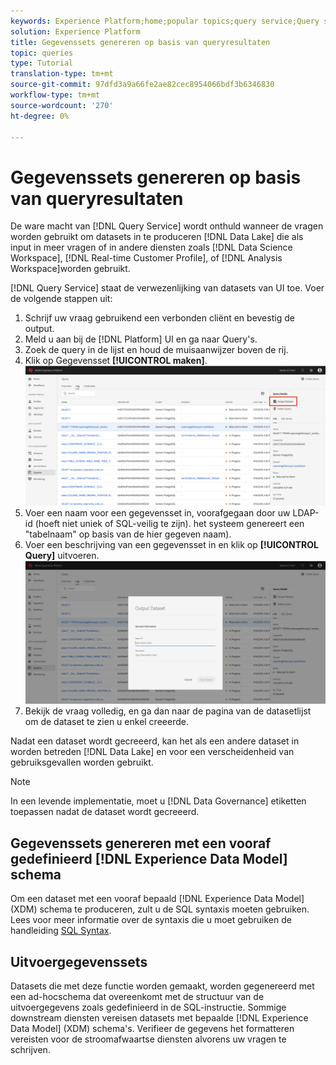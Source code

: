 ```yaml
---
keywords: Experience Platform;home;popular topics;query service;Query service;generate datasets;generate dataset;create dataset;
solution: Experience Platform
title: Gegevenssets genereren op basis van queryresultaten
topic: queries
type: Tutorial
translation-type: tm+mt
source-git-commit: 97dfd3a9a66fe2ae82cec8954066bdf3b6346830
workflow-type: tm+mt
source-wordcount: '270'
ht-degree: 0%

---
```



# Gegevenssets genereren op basis van queryresultaten

De ware macht van [!DNL Query Service] wordt onthuld wanneer de vragen worden gebruikt om datasets in te produceren [!DNL Data Lake] die als input in meer vragen of in andere diensten zoals [!DNL Data Science Workspace], [!DNL Real-time Customer Profile], of [!DNL Analysis Workspace]worden gebruikt.

[!DNL Query Service] staat de verwezenlijking van datasets van UI toe. Voer de volgende stappen uit:

1. Schrijf uw vraag gebruikend een verbonden cliënt en bevestig de output.
2. Meld u aan bij de [!DNL Platform] UI en ga naar Query&#39;s.
3. Zoek de query in de lijst en houd de muisaanwijzer boven de rij.
4. Klik op Gegevensset **[!UICONTROL maken]**. ![Image](../images/queries/create-datasets/click-create-dataset.png)
5. Voer een naam voor een gegevensset in, voorafgegaan door uw LDAP-id (hoeft niet uniek of SQL-veilig te zijn). het systeem genereert een &quot;tabelnaam&quot; op basis van de hier gegeven naam).
6. Voer een beschrijving van een gegevensset in en klik op **[!UICONTROL Query]** uitvoeren.![Image](../images/queries/create-datasets/run-query.png)
7. Bekijk de vraag volledig, en ga dan naar de pagina van de datasetlijst om de dataset te zien u enkel creeerde.

Nadat een dataset wordt gecreeerd, kan het als een andere dataset in worden betreden [!DNL Data Lake] en voor een verscheidenheid van gebruiksgevallen worden gebruikt.

>[!NOTE]
>
>In een levende implementatie, moet u [!DNL Data Governance] etiketten toepassen nadat de dataset wordt gecreeerd.

## Gegevenssets genereren met een vooraf gedefinieerd [!DNL Experience Data Model] schema

Om een dataset met een vooraf bepaald [!DNL Experience Data Model] (XDM) schema te produceren, zult u de SQL syntaxis moeten gebruiken. Lees voor meer informatie over de syntaxis die u moet gebruiken de handleiding [SQL Syntax](../sql/syntax.md#create-table-as-select).

## Uitvoergegevenssets

Datasets die met deze functie worden gemaakt, worden gegenereerd met een ad-hocschema dat overeenkomt met de structuur van de uitvoergegevens zoals gedefinieerd in de SQL-instructie. Sommige downstream diensten vereisen datasets met bepaalde [!DNL Experience Data Model] (XDM) schema&#39;s. Verifieer de gegevens het formatteren vereisten voor de stroomafwaartse diensten alvorens uw vragen te schrijven.